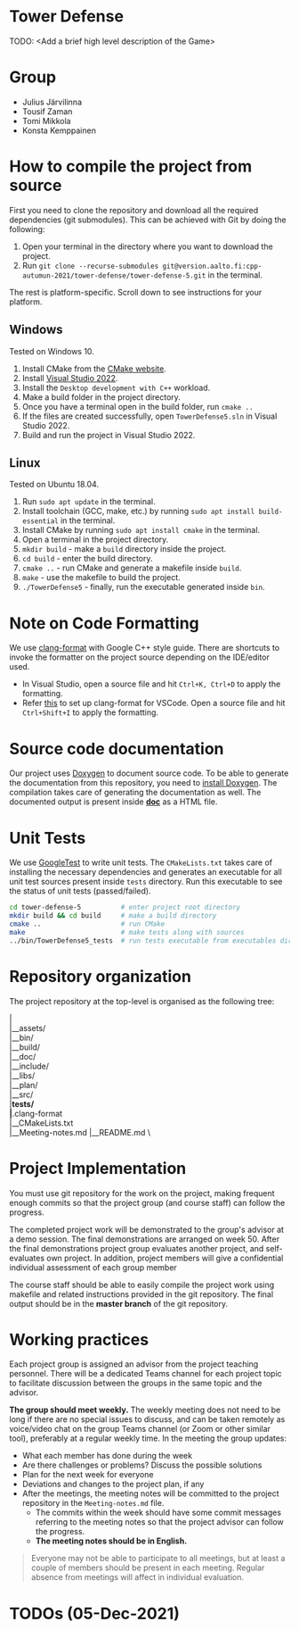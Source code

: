 # Tower Defense

TODO: \<Add a brief high level description of the Game\>

# Group

- Julius Järvilinna
- Tousif Zaman
- Tomi Mikkola
- Konsta Kemppainen

# How to compile the project from source

First you need to clone the repository and download all the required dependencies (git submodules). This can be achieved with Git by doing the following:

1. Open your terminal in the directory where you want to download the project.
2. Run `git clone --recurse-submodules git@version.aalto.fi:cpp-autumun-2021/tower-defense/tower-defense-5.git` in the terminal.

The rest is platform-specific. Scroll down to see instructions for your platform.

## Windows

Tested on Windows 10.

1. Install CMake from the [CMake website](https://cmake.org/download/).
2. Install [Visual Studio 2022](https://visualstudio.microsoft.com/downloads/).
3. Install the `Desktop development with C++` workload.
4. Make a build folder in the project directory.
5. Once you have a terminal open in the build folder, run `cmake ..`
6. If the files are created successfully, open `TowerDefense5.sln` in Visual Studio 2022.
7. Build and run the project in Visual Studio 2022.

## Linux

Tested on Ubuntu 18.04.

1. Run `sudo apt update` in the terminal.
2. Install toolchain (GCC, make, etc.) by running `sudo apt install build-essential` in the terminal.
3. Install CMake by running `sudo apt install cmake` in the terminal.
4. Open a terminal in the project directory.
5. `mkdir build` - make a `build` directory inside the project.
6. `cd build` - enter the build directory.
7. `cmake ..` - run CMake and generate a makefile inside `build`.
8. `make` - use the makefile to build the project.
9. `./TowerDefense5` - finally, run the executable generated inside `bin`.

# Note on Code Formatting
We use [clang-format](https://clang.llvm.org/docs/ClangFormatStyleOptions.html) with Google C++ style guide.
There are shortcuts to invoke the formatter on the project source depending on the IDE/editor used.
- In Visual Studio, open a source file and hit `Ctrl+K, Ctrl+D` to apply the formatting.
- Refer [this](https://code.visualstudio.com/docs/cpp/cpp-ide) to set up clang-format for VSCode. Open a source file and hit `Ctrl+Shift+I` to apply the formatting. 

# Source code documentation
Our project uses [Doxygen](https://github.com/doxygen/doxygen) to document source code. To be able to generate the 
documentation from this repository, you need to [install Doxygen](https://www.doxygen.nl/download.html). The compilation
takes care of generating the documentation as well. The documented output is present inside [**doc**](https://version.aalto.fi/gitlab/cpp-autumun-2021/tower-defense/tower-defense-5/-/tree/master/doc) as a HTML file.

# Unit Tests
We use [GoogleTest](https://github.com/google/googletest/blob/main/googletest/README.md) to write unit tests. The `CMakeLists.txt`
takes care of installing the necessary dependencies and generates an executable for all unit test sources present inside `tests` directory. Run this executable 
to see the status of unit tests (passed/failed).
```bash
cd tower-defense-5          # enter project root directory
mkdir build && cd build     # make a build directory
cmake ..                    # run CMake
make                        # make tests along with sources
../bin/TowerDefense5_tests  # run tests executable from executables directory
```
# Repository organization

The project repository at the top-level is organised as the following tree:

| \
|__assets/ \
|__bin/ \
|__build/ \
|__doc/ \
|__include/ \
|__libs/ \
|__plan/ \
|__src/ \
|__tests/ \
|__.clang-format \
|__CMakeLists.txt \
|__Meeting-notes.md
|__README.md \

# Project Implementation 
You must use git repository for the work on the project, making frequent enough commits so 
that the project group (and course staff) can follow the progress.

The completed project work will be demonstrated to the group's advisor at a demo session. 
The final demonstrations are arranged on week 50. After the final demonstrations project group 
evaluates another project, and self-evaluates own project. In addition, project members will 
give a confidential individual assessment of each group member

The course staff should be able to easily compile the project work using makefile and related 
instructions provided in the git repository. The final output should be in the **master branch** of the git repository.

# Working practices

Each project group is assigned an advisor from the project teaching personnel. 
There will be a dedicated Teams channel for each project topic to facilitate discussion between 
the groups in the same topic and the advisor. 

**The group should meet weekly.** The weekly meeting does not need to be long if there are no special issues 
to discuss, and can be taken remotely as voice/video chat on the group Teams channel (or Zoom or other similar tool), 
preferably at a regular weekly time. In the meeting the group updates:

- What each member has done during the week
- Are there challenges or problems? Discuss the possible solutions
- Plan for the next week for everyone
- Deviations and changes to the project plan, if any
- After the meetings, the meeting notes will be committed to the project repository in the `Meeting-notes.md` file. 
    * The commits within the week should have some commit messages referring to the meeting notes so 
      that the project advisor can follow the progress.  
    * **The meeting notes should be in English.**

> Everyone may not be able to participate to all meetings, but at least a couple of members should be present in each meeting. 
> Regular absence from meetings will affect in individual evaluation.

# TODOs (05-Dec-2021)
